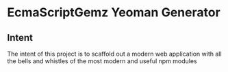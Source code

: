 # EcmaScriptGemz Yeoman Generator

## Intent 
The intent of this project is to scaffold out a modern web application with all the bells and whistles of the most modern and useful npm modules
